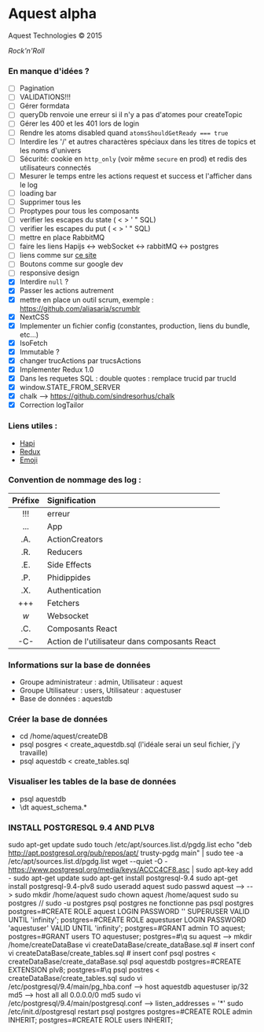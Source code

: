 # Aquest alpha

Aquest Technologies © 2015

*Rock'n'Roll*

### En manque d'idées ?

- [ ] Pagination
- [ ] VALIDATIONS!!!
- [ ] Gérer formdata
- [ ] queryDb renvoie une erreur si il n'y a pas d'atomes pour createTopic
- [ ] Gérer les 400 et les 401 lors de login
- [ ] Rendre les atoms disabled quand `atomsShouldGetReady === true`
- [ ] Interdire les '/' et autres charactères spéciaux dans les titres de topics et les noms d'univers
- [ ] Sécurité: cookie en `http_only` (voir même `secure` en prod) et redis des utilisateurs connectés
- [ ] Mesurer le temps entre les actions request et success et l'afficher dans le log
- [ ] loading bar
- [ ] Supprimer tous les <br/>
- [ ] Proptypes pour tous les composants
- [ ] verifier les escapes du state ( < > ' " SQL)
- [ ] verifier les escapes du put ( < > ' " SQL)
- [ ] mettre en place RabbitMQ
- [ ] faire les liens Hapijs <-> webSocket <-> rabbitMQ <-> postgres 
- [ ] liens comme sur [ce site](http://hugogiraudel.com/2014/02/06/calc-css-riddle/)
- [ ] Boutons comme sur google dev
- [ ] responsive design
- [x] Interdire `null` ?
- [x] Passer les actions autrement
- [x] mettre en place un outil scrum, exemple : https://github.com/aliasaria/scrumblr
- [x] NextCSS
- [x] Implementer un fichier config (constantes, production, liens du bundle, etc...)
- [x] IsoFetch
- [x] Immutable ?
- [x] changer trucActions par trucsActions
- [x] Implementer Redux 1.0
- [x] Dans les requetes SQL : double quotes : remplace trucid par trucId
- [x] window.STATE\_FROM_SERVER
- [x] chalk --> https://github.com/sindresorhus/chalk
- [x] Correction logTailor

### Liens utiles :
- [Hapi](http://hapijs.com/api)
- [Redux](https://github.com/gaearon/redux)
- [Emoji](http://www.emoji-cheat-sheet.com)

### Convention de nommage des log :
| Préfixe | Signification |
| :-----: | :------------ |
| !!! | erreur |
| ... | App |
| .A. | ActionCreators |
| .R. | Reducers |
| .E. | Side Effects |
| .P. | Phidippides |
| .X. | Authentication |
| +++ | Fetchers |
| _w_ | Websocket |
| .C. | Composants React |
| -C- | Action de l'utilisateur dans composants React |

### Informations sur la base de données
- Groupe administrateur : admin, Utilisateur : aquest
- Groupe Utilisateur : users, Utilisateur : aquestuser
- Base de données : aquestdb

### Créer la base de données
- cd /home/aquest/createDB
- psql posgres < create_aquestdb.sql  (l'idéale serai un seul fichier, j'y travaille)
- psql aquestdb < create_tables.sql

### Visualiser les tables de la base de données
- psql aquestdb
- \dt aquest_schema.*

### INSTALL POSTGRESQL 9.4 AND PLV8

sudo apt-get update
sudo touch /etc/apt/sources.list.d/pgdg.list
echo "deb http://apt.postgresql.org/pub/repos/apt/ trusty-pgdg main" | sudo tee -a /etc/apt/sources.list.d/pgdg.list
wget --quiet -O - https://www.postgresql.org/media/keys/ACCC4CF8.asc | sudo apt-key add -
sudo apt-get update
sudo apt-get install postgresql-9.4
sudo apt-get install postgresql-9.4-plv8
sudo useradd aquest
sudo passwd aquest
--> <password1 here>
--> <password1 here>
sudo mkdir /home/aquest
sudo chown aquest /home/aquest
sudo su postgres // sudo -u postgres psql postgres ne fonctionne pas
psql postgres
postgres=#CREATE ROLE aquest LOGIN PASSWORD '<password1 here>' SUPERUSER VALID UNTIL 'infinity';
postgres=#CREATE ROLE aquestuser LOGIN PASSWORD 'aquestuser' VALID UNTIL 'infinity';
postgres=#GRANT admin TO aquest;
postgres=#GRANT users TO aquestuser;
postgres=#\q
su aquest
--> <password1 here>
mkdir /home/createDataBase
vi createDataBase/create_dataBase.sql # insert conf
vi createDataBase/create_tables.sql # insert conf
psql postres < createDataBase/create_dataBase.sql
psql aquestdb
postgres=#CREATE EXTENSION plv8;
postgres=#\q
psql postres < createDataBase/create_tables.sql
sudo vi /etc/postgresql/9.4/main/pg_hba.conf 
--> host aquestdb aquestuser ip/32     md5
--> host all      all        0.0.0.0/0 md5
sudo vi /etc/postgresql/9.4/main/postgresql.conf 
--> listen_addresses = '*'
sudo /etc/init.d/postgresql restart
psql postgres 
postgres=#CREATE ROLE admin INHERIT;
postgres=#CREATE ROLE users INHERIT;
